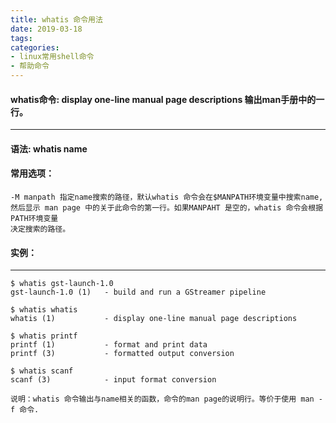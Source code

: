 ```yaml
---
title: whatis 命令用法
date: 2019-03-18
tags:
categories: 
- linux常用shell命令
- 帮助命令
---
```

#### **whatis命令:**  **display one-line manual page descriptions 输出man手册中的一行。**
---
<!-- more --> 
#### **语法:** **whatis name**
#### **常用选项：**
	-M manpath 指定name搜索的路径，默认whatis 命令会在$MANPATH环境变量中搜索name,
	然后显示 man page 中的关于此命令的第一行。如果MANPAHT 是空的，whatis 命令会根据PATH环境变量
	决定搜索的路径。
	
#### **实例：**
----
	$ whatis gst-launch-1.0 
	gst-launch-1.0 (1)   - build and run a GStreamer pipeline

	$ whatis whatis 
	whatis (1)           - display one-line manual page descriptions

	$ whatis printf
	printf (1)           - format and print data
	printf (3)           - formatted output conversion

	$ whatis scanf
	scanf (3)            - input format conversion

	说明：whatis 命令输出与name相关的函数，命令的man page的说明行。等价于使用 man -f 命令.
